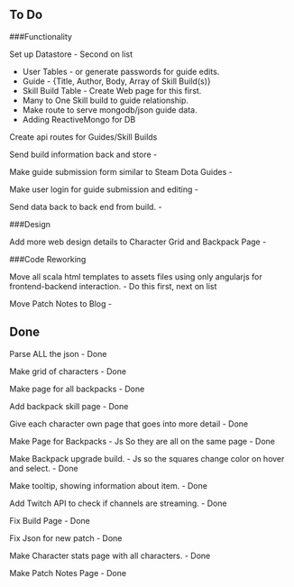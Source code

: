To Do
--------

###Functionality

Set up Datastore - Second on list
  - User Tables - or generate passwords for guide edits.
  - Guide - {Title, Author, Body, Array of Skill Build(s)}
  - Skill Build Table - Create Web page for this first.
  - Many to One Skill build to guide relationship.
  - Make route to serve mongodb/json guide data.  
  - Adding ReactiveMongo for DB
  
Create api routes for Guides/Skill Builds  

Send build information back and store - 

Make guide submission form similar to Steam Dota Guides - 

Make user login for guide submission and editing - 

Send data back to back end from build. - 


###Design

Add more web design details to Character Grid and Backpack Page - 

###Code Reworking

Move all scala html templates to assets files using only angularjs for frontend-backend interaction. - Do this first, next on list

Move Patch Notes to Blog - 

Done
--------

Parse ALL the json - Done

Make grid of characters - Done

Make page for all backpacks - Done

Add backpack skill page - Done

Give each character own page that goes into more detail  - Done

Make Page for Backpacks - Js So they are all on the same page - Done

Make Backpack upgrade build. - Js so the squares change color on hover and select. - Done

Make tooltip, showing information about item. - Done

Add Twitch API to check if channels are streaming. - Done

Fix Build Page - Done

Fix Json for new patch - Done

Make Character stats page with all characters. - Done

Make Patch Notes Page - Done
